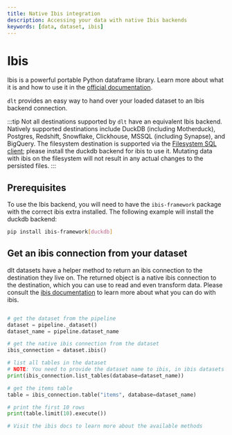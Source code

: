 ```yaml
---
title: Native Ibis integration
description: Accessing your data with native Ibis backends
keywords: [data, dataset, ibis]
---
```


# Ibis

Ibis is a powerful portable Python dataframe library. Learn more about what it is and how to use it in the [official documentation](https://ibis-project.org/). 

`dlt` provides an easy way to hand over your loaded dataset to an Ibis backend connection.

:::tip
Not all destinations supported by `dlt` have an equivalent Ibis backend. Natively supported destinations include DuckDB (including Motherduck), Postgres, Redshift, Snowflake, Clickhouse, MSSQL (including Synapse), and BigQuery. The filesystem destination is supported via the [Filesystem SQL client](./sql-client#the-filesystem-sql-client); please install the duckdb backend for ibis to use it. Mutating data with ibis on the filesystem will not result in any actual changes to the persisted files.
:::

## Prerequisites

To use the Ibis backend, you will need to have the `ibis-framework` package with the correct ibis extra installed. The following example will install the duckdb backend:

```sh
pip install ibis-framework[duckdb]
```

## Get an ibis connection from your dataset

dlt datasets have a helper method to return an ibis connection to the destination they live on. The returned object is a native ibis connection to the destination, which you can use to read and even transform data. Please consult the [ibis documentation](https://ibis-project.org/docs/backends/) to learn more about what you can do with ibis.

```py

# get the dataset from the pipeline
dataset = pipeline._dataset()
dataset_name = pipeline.dataset_name

# get the native ibis connection from the dataset
ibis_connection = dataset.ibis()

# list all tables in the dataset
# NOTE: You need to provide the dataset name to ibis, in ibis datasets are named databases
print(ibis_connection.list_tables(database=dataset_name))

# get the items table
table = ibis_connection.table("items", database=dataset_name)

# print the first 10 rows
print(table.limit(10).execute())

# Visit the ibis docs to learn more about the available methods
```

